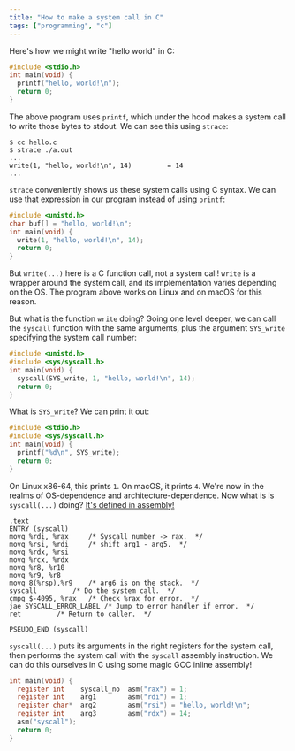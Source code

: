 ```yaml
---
title: "How to make a system call in C"
tags: ["programming", "c"]
---
```


Here's how we might write "hello world" in C:

```c
#include <stdio.h>
int main(void) {
  printf("hello, world!\n");
  return 0;
}
```

The above program uses `printf`,
which under the hood makes a system call to write those bytes to stdout.
We can see this using `strace`:

```console
$ cc hello.c
$ strace ./a.out
...
write(1, "hello, world!\n", 14)         = 14
...
```

`strace` conveniently shows us these system calls using C syntax.
We can use that expression in our program instead of using `printf`:

```c
#include <unistd.h>
char buf[] = "hello, world!\n";
int main(void) {
  write(1, "hello, world!\n", 14);
  return 0;
}
```

But `write(...)` here is a C function call, not a system call!
`write` is a wrapper around the system call,
and its implementation varies depending on the OS.
The program above works on Linux and on macOS for this reason.

But what is the function `write` doing?
Going one level deeper,
we can call the `syscall` function with the same arguments,
plus the argument `SYS_write` specifying the system call number:

```c
#include <unistd.h>
#include <sys/syscall.h>
int main(void) {
  syscall(SYS_write, 1, "hello, world!\n", 14);
  return 0;
}
```

What is `SYS_write`?
We can print it out:

```c
#include <stdio.h>
#include <sys/syscall.h>
int main(void) {
  printf("%d\n", SYS_write);
  return 0;
}
```

On Linux x86-64, this prints `1`. On macOS, it prints `4`.
We're now in the realms of OS-dependence and architecture-dependence.
Now what is is `syscall(...)` doing?
[It's defined in assembly!](https://github.com/bminor/glibc/blob/9a123ff05d624f429aa31fce10a8276a52a11f0d/sysdeps/unix/sysv/linux/x86_64/syscall.S)

```gas
.text
ENTRY (syscall)
movq %rdi, %rax		/* Syscall number -> rax.  */
movq %rsi, %rdi		/* shift arg1 - arg5.  */
movq %rdx, %rsi
movq %rcx, %rdx
movq %r8, %r10
movq %r9, %r8
movq 8(%rsp),%r9	/* arg6 is on the stack.  */
syscall			/* Do the system call.  */
cmpq $-4095, %rax	/* Check %rax for error.  */
jae SYSCALL_ERROR_LABEL	/* Jump to error handler if error.  */
ret			/* Return to caller.  */

PSEUDO_END (syscall)
```

`syscall(...)` puts its arguments in the right registers for the system call,
then performs the system call with the `syscall` assembly instruction.
We can do this ourselves in C
using some magic GCC inline assembly!

```c
int main(void) {
  register int    syscall_no  asm("rax") = 1;
  register int    arg1        asm("rdi") = 1;
  register char*  arg2        asm("rsi") = "hello, world!\n";
  register int    arg3        asm("rdx") = 14;
  asm("syscall");
  return 0;
}
```
